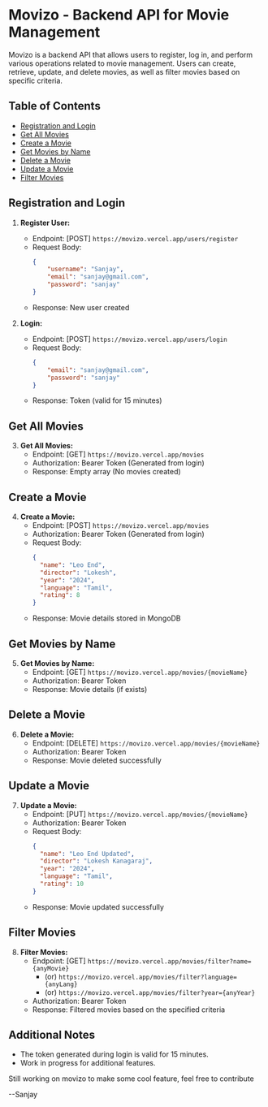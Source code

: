 # Movizo - Backend API for Movie Management

Movizo is a backend API that allows users to register, log in, and perform various operations related to movie management. Users can create, retrieve, update, and delete movies, as well as filter movies based on specific criteria.

## Table of Contents
- [Registration and Login](#registration-and-login)
- [Get All Movies](#get-all-movies)
- [Create a Movie](#create-a-movie)
- [Get Movies by Name](#get-movies-by-name)
- [Delete a Movie](#delete-a-movie)
- [Update a Movie](#update-a-movie)
- [Filter Movies](#filter-movies)

## Registration and Login

1. **Register User:**
   - Endpoint: [POST] `https://movizo.vercel.app/users/register`
   - Request Body:
     ```json
     {
         "username": "Sanjay",
         "email": "sanjay@gmail.com",
         "password": "sanjay"
     }
     ```
   - Response: New user created

2. **Login:**
   - Endpoint: [POST] `https://movizo.vercel.app/users/login`
   - Request Body:
     ```json
     {
         "email": "sanjay@gmail.com",
         "password": "sanjay"
     }
     ```
   - Response: Token (valid for 15 minutes)

## Get All Movies

3. **Get All Movies:**
   - Endpoint: [GET] `https://movizo.vercel.app/movies`
   - Authorization: Bearer Token (Generated from login)
   - Response: Empty array (No movies created)

## Create a Movie

4. **Create a Movie:**
   - Endpoint: [POST] `https://movizo.vercel.app/movies`
   - Authorization: Bearer Token (Generated from login)
   - Request Body:
     ```json
     {
       "name": "Leo End",
       "director": "Lokesh",
       "year": "2024",
       "language": "Tamil",
       "rating": 8
     }
     ```
   - Response: Movie details stored in MongoDB

## Get Movies by Name

5. **Get Movies by Name:**
   - Endpoint: [GET] `https://movizo.vercel.app/movies/{movieName}`
   - Authorization: Bearer Token
   - Response: Movie details (if exists)

## Delete a Movie

6. **Delete a Movie:**
   - Endpoint: [DELETE] `https://movizo.vercel.app/movies/{movieName}`
   - Authorization: Bearer Token
   - Response: Movie deleted successfully

## Update a Movie

7. **Update a Movie:**
   - Endpoint: [PUT] `https://movizo.vercel.app/movies/{movieName}`
   - Authorization: Bearer Token
   - Request Body:
     ```json
     {
       "name": "Leo End Updated",
       "director": "Lokesh Kanagaraj",
       "year": "2024",
       "language": "Tamil",
       "rating": 10
     }
     ```
   - Response: Movie updated successfully

## Filter Movies

8. **Filter Movies:**
   - Endpoint: [GET] `https://movizo.vercel.app/movies/filter?name={anyMovie}` 
     - (or) `https://movizo.vercel.app/movies/filter?language={anyLang}`
     - (or) `https://movizo.vercel.app/movies/filter?year={anyYear}`
   - Authorization: Bearer Token
   - Response: Filtered movies based on the specified criteria

## Additional Notes
- The token generated during login is valid for 15 minutes.
- Work in progress for additional features.

Still working on movizo to make some cool feature, feel free to contribute

--Sanjay
